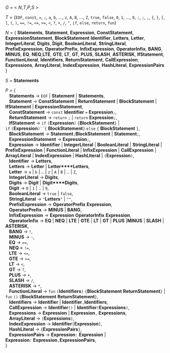 *G* = < *N*,*T*,*P*,*S* >

*T* = {`EOF`, `const`, `=`, `;`, `a`, `b`, ..., `z`, `A`, `B`, ..., `Z`, `true`, `false`, 
`0`, `1`, ..., `9`, `:`, `;`, `,`, `{`, `}`, `[`, `]`, `(`, `)`, `==`, `!=`,  `<=`,  `>=`,  `<`,
`?`,  `+`,  `/`, `"`, `if`, `else`, `return`, `fun`}


*N* = {
**Statements**, **Statement**, **Expression**, **ConstStatement**, **ExpressionStatement**, **BlockStatement**
**Identifier**, **Letters**, **Letter**, **IntegerLiteral**, **Digits**, **Digit**, **BooleanLiteral**,
**StringLiteral**, **PrefixExpression**, **OperatorPrefix**, **InfixExpression**, **OperatorInfix**, **BANG**,
**MINUS**, **EQ**, **NEQ**,**LTE**, **GTE**, **LT**, **GT**, **PLUS**, **SLASH**, **ASTERISK**, **IfStatement**,
**FunctionLiteral**, **Identifiers**, **ReturnStatement**, **CallExpression**, **Expressions**, **ArrayLiteral**,
**IndexExpression**, **HashLiteral**, **ExpressionPairs** 
}

*S* = ****Statements****

*P* = {  
&nbsp;&nbsp; **Statements** &rarr; `EOF` | **Statement** | **Statements**,  
&nbsp;&nbsp; **Statement** &rarr; **ConstStatement** | **ReturnStatement** | **BlockStatement** | **IfStatement** | **ExpressionStatement**,  
&nbsp;&nbsp; **ConstStatement** &rarr; `const` **Identifier** `=` **Expression**`;`,  
&nbsp;&nbsp; **ReturnStatement** &rarr; `return`&nbsp;`;` | `return` **Expression**`;`,  
&nbsp;&nbsp; **IfStatement** &rarr; `if`&nbsp;`(`**Expression**`)`&nbsp;`{`**BlockStatement**`}` |
`if`&nbsp;`(`**Expression**`)``{`&nbsp;**BlockStatement**`}`&nbsp;`else`&nbsp;`{`&nbsp;**BlockStatement**&nbsp;`}`,  
&nbsp;&nbsp; **BlockStatement** &rarr; **Statement**`;`**BlockStatement** | **Statement**`;`,  
&nbsp;&nbsp; **ExpressionStatement** &rarr; **Expression**`;`,  
&nbsp;&nbsp; **Expression** &rarr; **Identifier** | **IntegerLiteral** | **BooleanLiteral** | **StringLiteral** |
**PrefixExpression** | **FunctionLiteral** | **InfixExpression** | **CallExpression** | **ArrayLiteral** |
**IndexExpression** | **HashLiteral** | `(`**Expression**`)`,  
&nbsp;&nbsp; **Identifier** &rarr; **Letters**,  
&nbsp;&nbsp; **Letters** &rarr; **Letter** | **Letter****Letters**,  
&nbsp;&nbsp; **Letter** &rarr; `a` | `b` | .. | `z` | `A` | `B` | .. | `Z`,  
&nbsp;&nbsp; **IntegerLiteral** &rarr; **Digits**,  
&nbsp;&nbsp; **Digits** &rarr; **Digit** | **Digit****Digits**,  
&nbsp;&nbsp; **Digit** &rarr; `0` | `1` | .. | `9`,  
&nbsp;&nbsp; **BooleanLiteral** &rarr; `true` | `false`,  
&nbsp;&nbsp; **StringLiteral** &rarr; `"`**Letters**`"` | `""`,  
&nbsp;&nbsp; **PrefixExpression** &rarr; **OperatorPrefix** **Expression**,  
&nbsp;&nbsp; **OperatorPrefix** &rarr; **MINUS** | **BANG**,  
&nbsp;&nbsp; **InfixExpression** &rarr; **Expression** **OperatorInfix** **Expression**,  
&nbsp;&nbsp; **OperatorInfix** &rarr; **EQ** | **NEQ** | **LTE** | **GTE** | **LT** | **GT** | **PLUS** |**MINUS** |
**SLASH** | **ASTERISK**,  
&nbsp;&nbsp; **BANG** &rarr; `!`,  
&nbsp;&nbsp; **MINUS** &rarr; `-`,  
&nbsp;&nbsp; **EQ** &rarr; `==`,  
&nbsp;&nbsp; **NEQ**&rarr; `!=`,  
&nbsp;&nbsp; **LTE** &rarr; `<=`,  
&nbsp;&nbsp; **GTE** &rarr; `>=`,  
&nbsp;&nbsp; **LT** &rarr; `<`,  
&nbsp;&nbsp; **GT** &rarr; `?`,  
&nbsp;&nbsp; **PLUS** &rarr; `+`,  
&nbsp;&nbsp; **SLASH** &rarr; `/`,  
&nbsp;&nbsp; **ASTERISK** &rarr; `*`,  
&nbsp;&nbsp; **FunctionLiteral** &rarr; `fun`&nbsp;`(`**Identifiers**`)`&nbsp;`{`**BlockStatement**&nbsp;**ReturnStatement**`}` |
`fun`&nbsp;`()`&nbsp;`{`**BlockStatement**&nbsp;**ReturnStatement**`}`,  
&nbsp;&nbsp; **Identifiers** &rarr; **Identifier** | **Identifier**`,`**Identifiers**,  
&nbsp;&nbsp; **CallExpression** &rarr; **Identifier**`()` | **Identifier**`(`**Expressions**`)`,  
&nbsp;&nbsp; **Expressions** &rarr; **Expression** | **Expression**`,`&nbsp;**Expressions**,  
&nbsp;&nbsp; **ArrayLiteral** &rarr; `[`**Expressions**`]`,  
&nbsp;&nbsp; **IndexExpression** &rarr; **Identifier**`[`**Expression**`]`,  
&nbsp;&nbsp; **HashLiteral** &rarr; `{`**ExpressionPairs**`}`,  
&nbsp;&nbsp; **ExpressionPairs** &rarr; **Expression**`:`&nbsp;**Expression** |
**Expression**`:`&nbsp;**Expression**`,`**ExpressionPairs**,  
}
